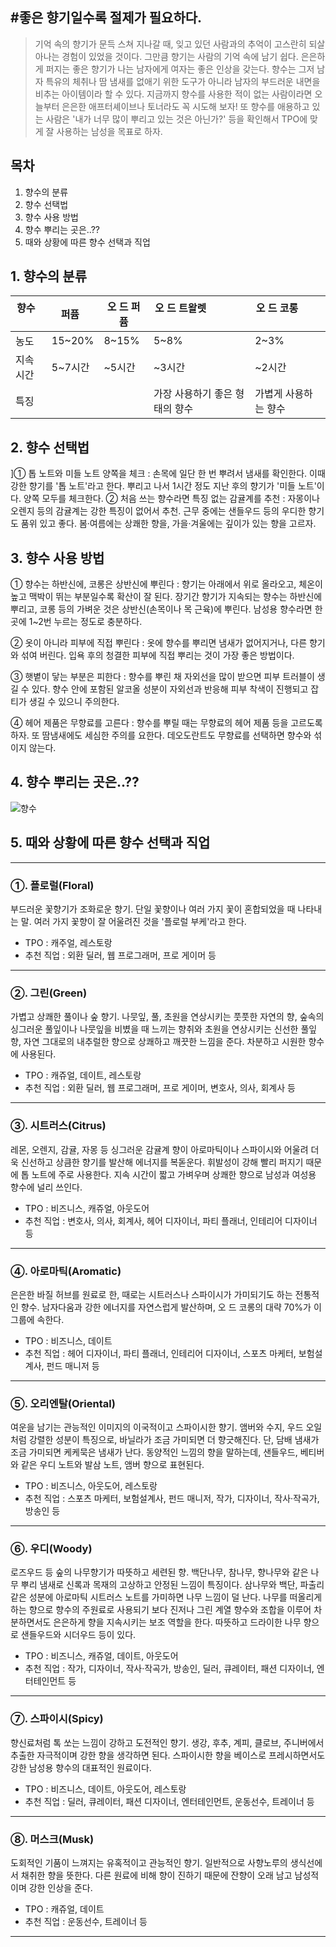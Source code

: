 

#좋은 향기일수록 절제가 필요하다.
----
>기억 속의 향기가 문득 스쳐 지나갈 때, 잊고 있던 사람과의 추억이 고스란히 되살아나는 경험이 있었을 것이다. 그만큼 향기는 사람의 기억 속에 남기 쉽다. 은은하게 퍼지는 좋은 향기가 나는 남자에게 여자는 좋은 인상을 갖는다. 향수는 그저 남자 특유의 체취나 땀 냄새를 없애기 위한 도구가 아니라 남자의 부드러운 내면을 비추는 아이템이라 할 수 있다.
>지금까지 향수를 사용한 적이 없는 사람이라면 오늘부터 은은한 애프터셰이브나 토너라도 꼭 시도해 보자! 또 향수를 애용하고 있는 사람은 '내가 너무 많이 뿌리고 있는 것은 아닌가?' 등을 확인해서 TPO에 맞게 잘 사용하는 남성을 목표로 하자.

## 목차 
 1. 향수의 분류
 2. 향수 선택법
 3. 향수 사용 방법
 4. 향수 뿌리는 곳은..??
 5. 때와 상황에 따른 향수 선택과 직업

## 1. 향수의 분류
| 향수     | 퍼퓸    | 오 드 퍼퓸 | 오 드 트왈렛                     | 오 드 코롱            |
|----------|---------|------------|----------------------------------|-----------------------|
| 농도     | 15~20%  | 8~15%      | 5~8%                             | 2~3%                  |
| 지속시간 | 5~7시간 | ~5시간     | ~3시간                           | ~2시간                |
| 특징     |         |            |  가장 사용하기  좋은 형태의 향수 |  가볍게 사용하는 향수 |
## 2. 향수 선택법
]① 톱 노트와 미들 노트 양쪽을 체크 : 손목에 일단 한 번 뿌려서 냄새를 확인한다. 이때 강한 향기를 '톱 노트'라고 한다. 뿌리고 나서 1시간 정도 지난 후의 향기가 '미들 노트'이다. 양쪽 모두를 체크한다.
② 처음 쓰는 향수라면 특징 없는 감귤계를 추천 : 자몽이나 오렌지 등의 감귤계는 강한 특징이 없어서 추천. 근무 중에는 샌들우드 등의 우디한 향기도 품위 있고 좋다. 봄·여름에는 상쾌한 향을, 가을·겨울에는 깊이가 있는 향을 고르자.


## 3. 향수 사용 방법

① 향수는 하반신에, 코롱은 상반신에 뿌린다 : 향기는 아래에서 위로 올라오고, 체온이 높고 맥박이 뛰는 부분일수록 확산이 잘 된다. 장기간 향기가 지속되는 향수는 하반신에 뿌리고, 코롱 등의 가벼운 것은 상반신(손목이나 목 근육)에 뿌린다. 남성용 향수라면 한곳에 1~2번 누르는 정도로 충분하다.

② 옷이 아니라 피부에 직접 뿌린다 : 옷에 향수를 뿌리면 냄새가 없어지거나, 다른 향기와 섞여 버린다. 입욕 후의 청결한 피부에 직접 뿌리는 것이 가장 좋은 방법이다.

③ 햇볕이 닿는 부분은 피한다 : 향수를 뿌린 채 자외선을 많이 받으면 피부 트러블이 생길 수 있다. 향수 안에 포함된 알코올 성분이 자외선과 반응해 피부 착색이 진행되고 잡티가 생길 수 있으니 주의한다.

④ 헤어 제품은 무향료를 고른다 : 향수를 뿌릴 때는 무향료의 헤어 제품 등을 고르도록 하자. 또 땀냄새에도 세심한 주의를 요한다. 데오도란트도 무향료를 선택하면 향수와 섞이지 않는다.

## 4. 향수 뿌리는 곳은..??
![향수](https://goo.gl/images/jFGrwH)
## 5. 때와 상황에 따른 향수 선택과 직업
---
### ①. 플로럴(Floral)
부드러운 꽃향기가 조화로운 향기. 단일 꽃향이나 여러 가지 꽃이 혼합되었을 때 나타내는 말. 여러 가지 꽃향이 잘 어울려진 것을 '플로럴 부케'라고 한다.
* TPO : 캐주얼, 레스토랑 
* 추천 직업 : 외환 딜러, 웹 프로그래머, 프로 게이머 등

---
### ②. 그린(Green)
가볍고 상쾌한 풀이나 숲 향기. 나뭇잎, 풀, 초원을 연상시키는 풋풋한 자연의 향, 숲속의 싱그러운 풀잎이나 나뭇잎을 비볐을 때 느끼는 향취와 초원을 연상시키는 신선한 풀잎 향, 자연 그대로의 내추럴한 향으로 상쾌하고 깨끗한 느낌을 준다. 차분하고 시원한 향수에 사용된다.
* TPO : 캐쥬얼, 데이트, 레스토랑
* 추천 직업 : 외환 딜러, 웹 프로그래머, 프로 게이머, 변호사, 의사, 회계사 등

---
### ③. 시트러스(Citrus)
레몬, 오렌지, 감귤, 자몽 등 싱그러운 감귤계 향이 아로마틱이나 스파이시와 어울려 더욱 신선하고 상큼한 향기를 발산해 에너지를 복돋운다. 휘발성이 강해 빨리 퍼지기 때문에 톱 노트에 주로 사용한다. 지속 시간이 짧고 가벼우며 상쾌한 향으로 남성과 여성용 향수에 널리 쓰인다.
* TPO : 비즈니스, 캐쥬얼, 아웃도어
* 추천 직업 : 변호사, 의사, 회계사, 헤어 디자이너, 파티 플래너, 인테리어 디자이너 등

---
### ④. 아로마틱(Aromatic)
은은한 바질 허브를 원료로 한, 때로는 시트러스나 스파이시가 가미되기도 하는 전통적인 향수. 남자다움과 강한 에너지를 자연스럽게 발산하며, 오 드 코롱의 대략 70%가 이 그룹에 속한다.
* TPO : 비즈니스, 데이트
* 추천 직업 : 헤어 디자이너, 파티 플래너, 인테리어 디자이너, 스포츠 마케터, 보험설계사, 펀드 매니저 등

---
### ⑤. 오리엔탈(Oriental)
여운을 남기는 관능적인 이미지의 이국적이고 스파이시한 향기. 앰버와 수지, 우드 오일처럼 강렬한 성분이 특징으로, 바닐라가 조금 가미되면 더 향긋해진다. 단, 담배 냄새가 조금 가미되면 케케묵은 냄새가 난다. 동양적인 느낌의 향을 말하는데, 샌들우드, 베티버와 같은 우디 노트와 발삼 노트, 앰버 향으로 표현된다.
* TPO : 비즈니스, 아웃도어, 레스토랑
* 추천 직업 : 스포츠 마케터, 보험설계사, 펀드 매니저, 작가, 디자이너, 작사·작곡가, 방송인 등

---
### ⑥. 우디(Woody)
로즈우드 등 숲의 나무향기가 따뜻하고 세련된 향. 백단나무, 참나무, 향나무와 같은 나무 뿌리 냄새로 신록과 목재의 고상하고 안정된 느낌이 특징이다. 삼나무와 백단, 파출리 같은 성분에 아로마틱 시트러스 노트를 가미하면 나무 느낌이 덜 난다. 나무를 떠올리게 하는 향으로 향수의 주원료로 사용되기 보다 진저나 그린 계열 향수와 조합을 이루어 차분하면서도 은은하게 향을 지속시키는 보조 역할을 한다. 따뜻하고 드라이한 나무 향으로 샌들우드와 시더우드 등이 있다.
* TPO : 비즈니스, 캐쥬얼, 데이트, 아웃도어
* 추천 직업 : 작가, 디자이너, 작사·작곡가, 방송인, 딜러, 큐레이터, 패션 디자이너, 엔터테인먼트 등

---
### ⑦. 스파이시(Spicy)
향신료처럼 톡 쏘는 느낌이 강하고 도전적인 향기. 생강, 후추, 계피, 클로브, 주니버에서 추출한 자극적이며 강한 향을 생각하면 된다. 스파이시한 향을 베이스로 프레시하면서도 강한 남성용 향수의 대표적인 원료이다.
* TPO : 비즈니스, 데이트, 아웃도어, 레스토랑
* 추천 직업 : 딜러, 큐레이터, 패션 디자이너, 엔터테인먼트, 운동선수, 트레이너 등

---
### ⑧. 머스크(Musk)
도회적인 기품이 느껴지는 유혹적이고 관능적인 향기. 일반적으로 사향노루의 생식선에서 채취한 향을 뜻한다. 다른 원료에 비해 향이 진하기 때문에 잔향이 오래 남고 남성적이며 강한 인상을 준다.
* TPO : 캐쥬얼, 데이트
* 추천 직업 : 운동선수, 트레이너 등

---
